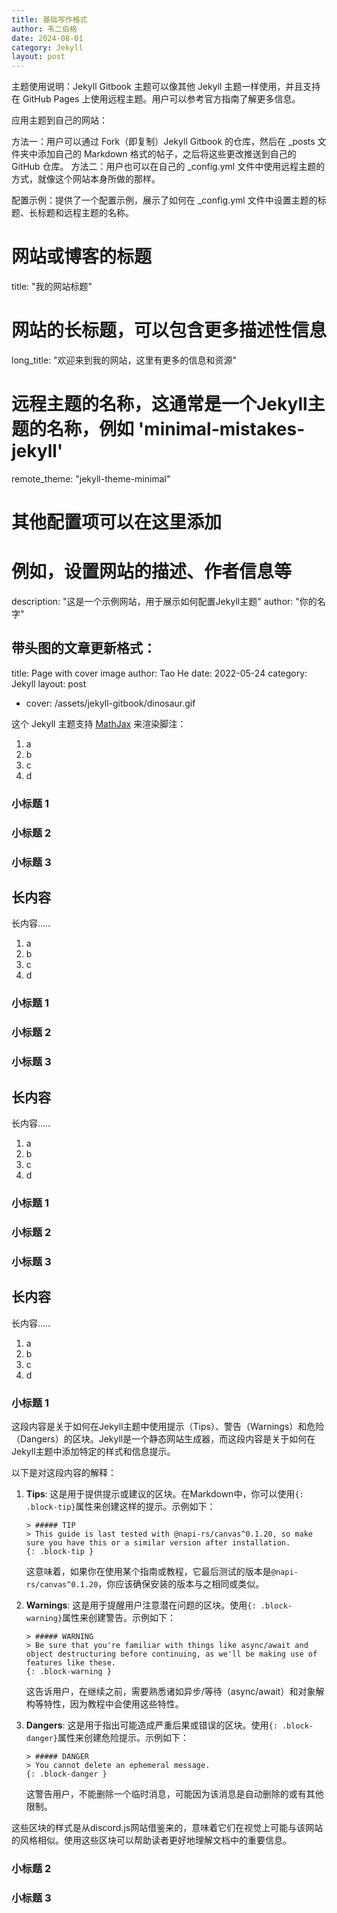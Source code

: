 ```yaml
---
title: 基础写作格式 
author: 韦二伯格
date: 2024-08-01
category: Jekyll
layout: post
---
```


主题使用说明：Jekyll Gitbook 主题可以像其他 Jekyll 主题一样使用，并且支持在 GitHub Pages 上使用远程主题。用户可以参考官方指南了解更多信息。

应用主题到自己的网站：

方法一：用户可以通过 Fork（即复制）Jekyll Gitbook 的仓库，然后在 _posts 文件夹中添加自己的 Markdown 格式的帖子，之后将这些更改推送到自己的 GitHub 仓库。
方法二：用户也可以在自己的 _config.yml 文件中使用远程主题的方式，就像这个网站本身所做的那样。

配置示例：提供了一个配置示例，展示了如何在 _config.yml 文件中设置主题的标题、长标题和远程主题的名称。

# 网站或博客的标题
title: "我的网站标题"

# 网站的长标题，可以包含更多描述性信息
long_title: "欢迎来到我的网站，这里有更多的信息和资源"

# 远程主题的名称，这通常是一个Jekyll主题的名称，例如 'minimal-mistakes-jekyll'
remote_theme: "jekyll-theme-minimal"

# 其他配置项可以在这里添加
# 例如，设置网站的描述、作者信息等
description: "这是一个示例网站，用于展示如何配置Jekyll主题"
author: "你的名字"

带头图的文章更新格式：
  ---
  title: Page with cover image
  author: Tao He
  date: 2022-05-24
  category: Jekyll
  layout: post
+ cover: /assets/jekyll-gitbook/dinosaur.gif

这个 Jekyll 主题支持 [MathJax](https://www.mathjax.org/) 来渲染脚注：

1. a
2. b
3. c
4. d

### 小标题 1

### 小标题 2

### 小标题 3

长内容
-------------

长内容..... 

1. a
2. b
3. c
4. d

### 小标题 1

### 小标题 2

### 小标题 3

长内容
-------------

长内容.....

1. a
2. b
3. c
4. d

### 小标题 1

### 小标题 2

### 小标题 3

长内容
-------------

长内容..... 

1. a
2. b
3. c
4. d

### 小标题 1

这段内容是关于如何在Jekyll主题中使用提示（Tips）、警告（Warnings）和危险（Dangers）的区块。Jekyll是一个静态网站生成器，而这段内容是关于如何在Jekyll主题中添加特定的样式和信息提示。

以下是对这段内容的解释：

1. **Tips**: 这是用于提供提示或建议的区块。在Markdown中，你可以使用`{: .block-tip}`属性来创建这样的提示。示例如下：
   ```
   > ##### TIP
   > This guide is last tested with @napi-rs/canvas^0.1.20, so make sure you have this or a similar version after installation.
   {: .block-tip }
   ```
   这意味着，如果你在使用某个指南或教程，它最后测试的版本是`@napi-rs/canvas^0.1.20`，你应该确保安装的版本与之相同或类似。

2. **Warnings**: 这是用于提醒用户注意潜在问题的区块。使用`{: .block-warning}`属性来创建警告。示例如下：
   ```
   > ##### WARNING
   > Be sure that you're familiar with things like async/await and object destructuring before continuing, as we'll be making use of features like these.
   {: .block-warning }
   ```
   这告诉用户，在继续之前，需要熟悉诸如异步/等待（async/await）和对象解构等特性，因为教程中会使用这些特性。

3. **Dangers**: 这是用于指出可能造成严重后果或错误的区块。使用`{: .block-danger}`属性来创建危险提示。示例如下：
   ```
   > ##### DANGER
   > You cannot delete an ephemeral message.
   {: .block-danger }
   ```
   这警告用户，不能删除一个临时消息，可能因为该消息是自动删除的或有其他限制。

这些区块的样式是从discord.js网站借鉴来的，意味着它们在视觉上可能与该网站的风格相似。使用这些区块可以帮助读者更好地理解文档中的重要信息。

### 小标题 2

### 小标题 3

